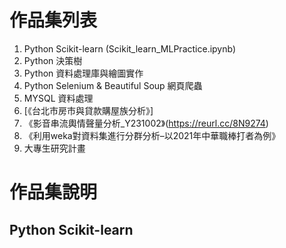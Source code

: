 # 作品集列表
1. Python Scikit-learn (Scikit_learn_MLPractice.ipynb)
2. Python 決策樹
3. Python 資料處理庫與繪圖實作
4. Python Selenium & Beautiful Soup 網頁爬蟲
5. MYSQL 資料處理
6. [《台北市房市與貸款購屋族分析》] 
7. 《影音串流輿情聲量分析_Y231002》(https://reurl.cc/8N9274)
8. 《利用weka對資料集進行分群分析–以2021年中華職棒打者為例》
9.  大專生研究計畫

# 作品集說明
## Python Scikit-learn 
